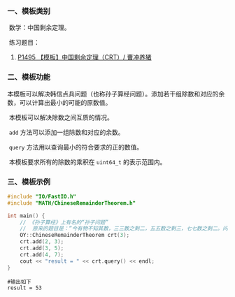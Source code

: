 ### 一、模板类别

​	数学：中国剩余定理。

​	练习题目：

1. [P1495 【模板】中国剩余定理（CRT）/ 曹冲养猪](https://www.luogu.com.cn/problem/P1495)

### 二、模板功能

​	本模板可以解决韩信点兵问题（也称孙子算经问题）。添加若干组除数和对应的余数，可以计算出最小的可能的原数值。

​	本模板可以解决除数之间互质的情况。

​	 `add` 方法可以添加一组除数和对应的余数。

​	 `query` 方法用以查询最小的符合要求的正的数值。

​	本模板要求所有的除数的乘积在 `uint64_t` 的表示范围内。


### 三、模板示例

```c++
#include "IO/FastIO.h"
#include "MATH/ChineseRemainderTheorem.h"

int main() {
    // 《孙子算经》上有名的“孙子问题”
    //  原来的题目是：“今有物不知其数，三三数之剩二，五五数之剩三，七七数之剩二。问物几何？”
    OY::ChineseRemainderTheorem crt(3);
    crt.add(2, 3);
    crt.add(3, 5);
    crt.add(4, 7);
    cout << "result = " << crt.query() << endl;
}
```

```
#输出如下
result = 53

```

